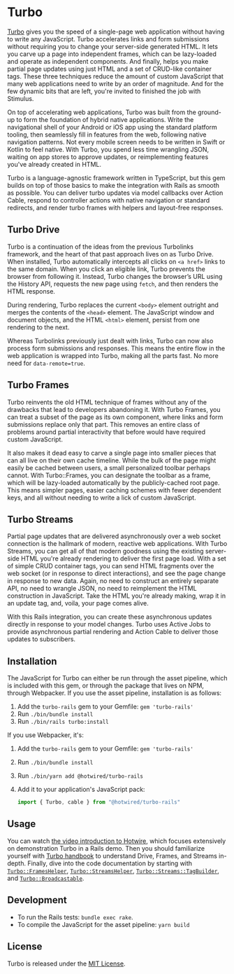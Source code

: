 # Turbo

[Turbo](https://turbo.hotwire.dev) gives you the speed of a single-page web application without having to write any JavaScript. Turbo accelerates links and form submissions without requiring you to change your server-side generated HTML. It lets you carve up a page into independent frames, which can be lazy-loaded and operate as independent components. And finally, helps you make partial page updates using just HTML and a set of CRUD-like container tags. These three techniques reduce the amount of custom JavaScript that many web applications need to write by an order of magnitude. And for the few dynamic bits that are left, you're invited to finished the job with Stimulus.

On top of accelerating web applications, Turbo was built from the ground-up to form the foundation of hybrid native applications. Write the navigational shell of your Android or iOS app using the standard platform tooling, then seamlessly fill in features from the web, following native navigation patterns. Not every mobile screen needs to be written in Swift or Kotlin to feel native. With Turbo, you spend less time wrangling JSON, waiting on app stores to approve updates, or reimplementing features you've already created in HTML.

Turbo is a language-agnostic framework written in TypeScript, but this gem builds on top of those basics to make the integration with Rails as smooth as possible. You can deliver turbo updates via model callbacks over Action Cable, respond to controller actions with native navigation or standard redirects, and render turbo frames with helpers and layout-free responses.


## Turbo Drive

Turbo is a continuation of the ideas from the previous Turbolinks framework, and the heart of that past approach lives on as Turbo Drive. When installed, Turbo automatically intercepts all clicks on `<a href>` links to the same domain. When you click an eligible link, Turbo prevents the browser from following it. Instead, Turbo changes the browser’s URL using the History API, requests the new page using `fetch`, and then renders the HTML response.

During rendering, Turbo replaces the current `<body>` element outright and merges the contents of the `<head>` element. The JavaScript window and document objects, and the HTML `<html>` element, persist from one rendering to the next.

Whereas Turbolinks previously just dealt with links, Turbo can now also process form submissions and responses. This means the entire flow in the web application is wrapped into Turbo, making all the parts fast. No more need for `data-remote=true`.


## Turbo Frames

Turbo reinvents the old HTML technique of frames without any of the drawbacks that lead to developers abandoning it. With Turbo Frames, you can treat a subset of the page as its own component, where links and form submissions replace only that part. This removes an entire class of problems around partial interactivity that before would have required custom JavaScript.

It also makes it dead easy to carve a single page into smaller pieces that can all live on their own cache timeline. While the bulk of the page might easily be cached between users, a small personalized toolbar perhaps cannot. With Turbo::Frames, you can designate the toolbar as a frame, which will be lazy-loaded automatically by the publicly-cached root page. This means simpler pages, easier caching schemes with fewer dependent keys, and all without needing to write a lick of custom JavaScript.


## Turbo Streams

Partial page updates that are delivered asynchronously over a web socket connection is the hallmark of modern, reactive web applications. With Turbo Streams, you can get all of that modern goodness using the existing server-side HTML you're already rendering to deliver the first page load. With a set of simple CRUD container tags, you can send HTML fragments over the web socket (or in response to direct interactions), and see the page change in response to new data. Again, no need to construct an entirely separate API, no need to wrangle JSON, no need to reimplement the HTML construction in JavaScript. Take the HTML you're already making, wrap it in an update tag, and, voila, your page comes alive.

With this Rails integration, you can create these asynchronous updates directly in response to your model changes. Turbo uses Active Jobs to provide asynchronous partial rendering and Action Cable to deliver those updates to subscribers.


## Installation

The JavaScript for Turbo can either be run through the asset pipeline, which is included with this gem, or through the package that lives on NPM, through Webpacker. If you use the asset pipeline, installation is as follows:

1. Add the `turbo-rails` gem to your Gemfile: `gem 'turbo-rails'`
2. Run `./bin/bundle install`
3. Run `./bin/rails turbo:install`

If you use Webpacker, it's:

1. Add the `turbo-rails` gem to your Gemfile: `gem 'turbo-rails'`
2. Run `./bin/bundle install`
3. Run `./bin/yarn add @hotwired/turbo-rails`
4. Add it to your application's JavaScript pack:

   ```js
   import { Turbo, cable } from "@hotwired/turbo-rails"
   ```


## Usage

You can watch [the video introduction to Hotwire](https://hotwire.dev/#plyr), which focuses extensively on demonstration Turbo in a Rails demo. Then you should familiarize yourself with [Turbo handbook](https://turbo.hotwire.dev/handbook/introduction) to understand Drive, Frames, and Streams in-depth. Finally, dive into the code documentation by starting with [`Turbo::FramesHelper`](https://github.com/hotwired/turbo-rails/blob/main/app/helpers/turbo/frames_helper.rb), [`Turbo::StreamsHelper`](https://github.com/hotwired/turbo-rails/blob/main/app/helpers/turbo/streams_helper.rb), [`Turbo::Streams::TagBuilder`](https://github.com/hotwired/turbo-rails/blob/main/app/models/turbo/streams/tag_builder.rb), and [`Turbo::Broadcastable`](https://github.com/hotwired/turbo-rails/blob/main/app/models/concerns/turbo/broadcastable.rb).


## Development

* To run the Rails tests: `bundle exec rake`.
* To compile the JavaScript for the asset pipeline: `yarn build`


## License

Turbo is released under the [MIT License](https://opensource.org/licenses/MIT).
